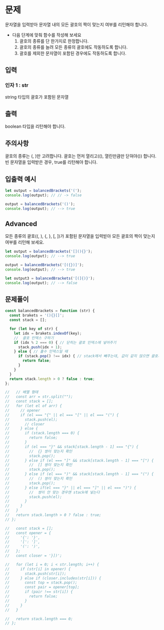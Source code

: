 # 문제
문자열을 입력받아 문자열 내의 모든 괄호의 짝이 맞는지 여부를 리턴해야 합니다.

* 다음 단계에 맞춰 함수를 작성해 보세요
  1. 괄호의 종류를 단 한가지로 한정합니다.
  2. 괄호의 종류를 늘려 모든 종류의 괄호에도 작동하도록 합니다.
  3. 괄호를 제외한 문자열이 포함된 경우에도 작동하도록 합니다.

## 입력
### 인자 1 : str
string 타입의 괄호가 포함된 문자열

## 출력
boolean 타입을 리턴해야 합니다.

## 주의사항
괄호의 종류는 (, )만 고려합니다.
괄호는 먼저 열리고((), 열린만큼만 닫혀야()) 합니다.
빈 문자열을 입력받은 경우, true를 리턴해야 합니다.

## 입출력 예시
```javascript
let output = balancedBrackets('(');
console.log(output); // // -> false

output = balancedBrackets('()');
console.log(output); // --> true
```

## Advanced
모든 종류의 괄호((, ), {, }, [, ])가 포함된 문자열을 입력빋아 모든 괄호의 짝이 맞는지 여부를 리턴해 보세요.
```javascript
let output = balancedBrackets('[](){}');
console.log(output); // --> true

output = balancedBrackets('[({})]');
console.log(output); // --> true

let output3 = balancedBrackets('[(]{)}');
console.log(output); // --> false
```

## 문제풀이
```javascript
const balancedBrackets = function (str) {
  const brakets = '(){}[]';
  const stack = [];

  for (let key of str) {
    let idx = brakets.indexOf(key);
    //  괄호 인덱스 구하기
    if (idx % 2 === 0) { // 닫히는 괄호 인덱스에 넣어주기
      stack.push(idx + 1);
    } else { // 홀수 인덱스일 때
      if (stack.pop() !== idx) { // stack에서 빼주는데, 값이 같지 않으면 괄호가 제대로 안 닫힌 경우
        return false;
      }
    }
  }
  return stack.length > 0 ? false : true;
};

//   // 배열 형태
//   const arr = str.split("");
//   const stack = [];
//   for (let el of arr) {
//     // opener
//     if (el === "{" || el === "[" || el === "(") {
//       stack.push(el);
//       // closer
//     } else { 
//       if (stack.length === 0) {
//         return false;
//       }
//       if (el === "}" && stack[stack.length - 1] === "{") { 
//         //  {} 쌍이 맞는지 확인
//         stack.pop();
//       } else if (el === "]" && stack[stack.length - 1] === "[") { 
//         //  [] 쌍이 맞는지 확인
//         stack.pop();
//       } else if (el === ")" && stack[stack.length - 1] === "(") {
//         //  () 쌍이 맞는지 확인
//         stack.pop();
//       } else if(el === "}" || el === "]" || el === ")") { 
//         //  쌍이 안 맞는 경우엔 stack에 넣는다
//         stack.push(el);
//       }
//     }
//   }
//   return stack.length > 0 ? false : true;
// };

//   const stack = [];
//   const opener = {
//     '{': '}',
//     '[': ']',
//     '(': ')',
//   };
//   const closer = '}])';

//   for (let i = 0; i < str.length; i++) {
//     if (str[i] in opener) {
//       stack.push(str[i]);
//     } else if (closer.includes(str[i])) {
//       const top = stack.pop();
//       const pair = opener[top];
//       if (pair !== str[i]) {
//         return false;
//       }
//     }
//   }

//   return stack.length === 0;
// };
```
